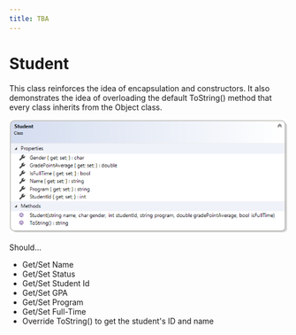 ```yaml
---
title: TBA
---
```

# Student

This class reinforces the idea of encapsulation and constructors. It also demonstrates the idea of overloading the default ToString() method that every class inherits from the Object class.

![Student Class Diagram](./D-Student.png)

Should…
* Get/Set Name
* Get/Set Status
* Get/Set Student Id
* Get/Set GPA
* Get/Set Program
* Get/Set Full-Time
* Override ToString() to get the student's ID and name
